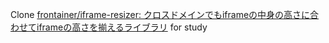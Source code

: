 Clone [frontainer/iframe-resizer: クロスドメインでもiframeの中身の高さに合わせてiframeの高さを揃えるライブラリ](https://github.com/frontainer/iframe-resizer) for study